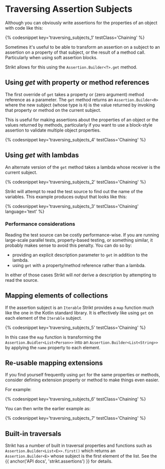 ---
---

# Traversing Assertion Subjects

Although you can obviously write assertions for the properties of an object with code like this:

{% codesnippet key='traversing_subjects_1' testClass='Chaining' %}

Sometimes it's useful to be able to transform an assertion on a subject to an assertion on a property of that subject, or the result of a method call.
Particularly when using soft assertion blocks.

Strikt allows for this using the `Assertion.Builder<T>.get` method.

## Using _get_ with property or method references

The first override of `get` takes a property or (zero argument) method reference as a parameter.
The `get` method returns an `Assertion.Builder<R>` where the new subject (whose type is `R`) is the value returned by invoking that property or method on the current subject.

This is useful for making assertions about the properties of an object or the values returned by methods, particularly if you want to use a block-style assertion to validate multiple object properties.

{% codesnippet key='traversing_subjects_4' testClass='Chaining' %}

## Using _get_ with lambdas

An alternate version of the `get` method takes a lambda whose receiver is the current subject.

{% codesnippet key='traversing_subjects_2' testClass='Chaining' %}

Strikt will attempt to read the test source to find out the name of the variables.
This example produces output that looks like this:

{% codesnippet key='traversing_subjects_3' testClass='Chaining' language='text' %}

### Performance considerations

Reading the test source can be costly performance-wise.
If you are running large-scale parallel tests, property-based testing, or something similar, it probably makes sense to avoid this penalty.
You can do so by:

* providing an explicit description parameter to `get` in addition to the lambda.
* using `get` with a property/method reference rather than a lambda.

In either of those cases Strikt will _not_ derive a description by attempting to read the source.

## Mapping elements of collections

If the assertion subject is an `Iterable` Strikt provides a `map` function much like the one in the Kotlin standard library.
It is effectively like using `get` on each element of the `Iterable` subject.

{% codesnippet key='traversing_subjects_5' testClass='Chaining' %}

In this case the `map` function is transforming the `Assertion.Buidler<List<Person>>` into an `Assertion.Builder<List<String>>` by applying the `name` property to each element.

## Re-usable mapping extensions

If you find yourself frequently using `get` for the same properties or methods, consider defining extension property or method to make things even easier.

For example:

{% codesnippet key='traversing_subjects_6' testClass='Chaining' %}

You can then write the earlier example as:

{% codesnippet key='traversing_subjects_7' testClass='Chaining' %}

## Built-in traversals

Strikt has a number of built in traversal properties and functions such as `Assertion.Builder<List<E>>.first()` which returns an `Assertion.Builder<E>` whose subject is the first element of the list.
See the {{ anchor('API docs', 'strikt.assertions') }} for details.
